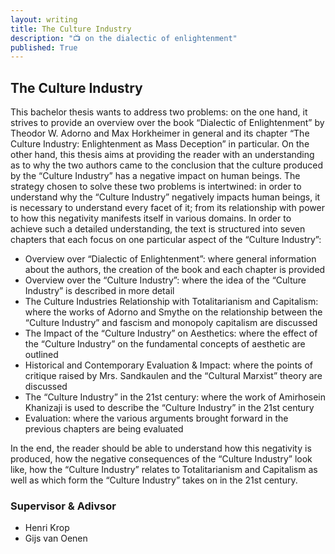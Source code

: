 ```yaml
---
layout: writing
title: The Culture Industry
description: "📺 on the dialectic of enlightenment"
published: True
---
```


## The Culture Industry 

This bachelor thesis wants to address two problems: on the one hand, it strives to provide an overview over the book “Dialectic of Enlightenment” by Theodor W. Adorno and Max Horkheimer in general and its chapter “The Culture Industry: Enlightenment as Mass Deception” in particular. On the other hand, this thesis aims at providing the reader with an understanding as to why the two authors came to the conclusion that the culture produced by the “Culture Industry” has a negative impact on human beings. 
The strategy chosen to solve these two problems is intertwined: in order to understand why the “Culture Industry” negatively impacts human beings, it is necessary to understand every facet of it; from its relationship with power to how this negativity manifests itself in various domains. In order to achieve such a detailed understanding, the text is structured into seven chapters that each focus on one particular aspect of the “Culture Industry”:
- Overview over “Dialectic of Enlightenment”: where general information about the authors, the creation of the book and each chapter is provided
- Overview over the “Culture Industry”: where the idea of the “Culture Industry” is described in more detail
- The Culture Industries Relationship with Totalitarianism and Capitalism: where the works of Adorno and Smythe on the relationship between the “Culture Industry” and fascism and monopoly capitalism are discussed
- The Impact of the “Culture Industry” on Aesthetics: where the effect of the “Culture Industry” on the fundamental concepts of aesthetic are outlined
- Historical and Contemporary Evaluation & Impact: where the points of critique raised by Mrs. Sandkaulen and the “Cultural Marxist” theory are discussed
- The “Culture Industry” in the 21st century: where the work of Amirhosein Khanizaji is used to describe the “Culture Industry” in the 21st century
- Evaluation: where the various arguments brought forward in the previous chapters are being evaluated

In the end, the reader should be able to understand how this negativity is produced, how the negative consequences of the “Culture Industry” look like, how the “Culture Industry” relates to Totalitarianism and Capitalism as well as which form the “Culture Industry” takes on in the 21st century.

### Supervisor & Adivsor

- Henri Krop
- Gijs van Oenen